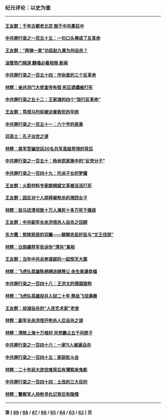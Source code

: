 ### 纪元评论：以史为鉴
---
#### [王友群：千年古都老北京 毁于中共愚狂中](../../pages/nsc1028/n14061802.md?08280330) 
#### [中共罪行录之一百五十五：一句口头禅成了反革命](../../pages/nsc1028/n14060064.md?08280330) 
#### [王友群：“两弹一星”功臣赵九章为何自杀？](../../pages/nsc1028/n14059162.md?08280330) 
#### [油管热门频道 翻墙必看视频 新闻](ok?08280330)
#### [中共罪行录之一百五十四：作协里的三个反革命](../../pages/nsc1028/n14058634.md?08280330) 
#### [林辉：亲共洪门大佬宣传有假 死后遗孀被打死](../../pages/nsc1028/n14057205.md?08280330) 
#### [中共罪行录之五十二：王家滩的四个“现行反革命”](../../pages/nsc1028/n14056387.md?08280330) 
#### [王友群：笃信马列却被迫害致死的华岗](../../pages/nsc1028/n14053972.md?08280330) 
#### [中共罪行录之一百五十一：六个字的恶果](../../pages/nsc1028/n14053129.md?08280330) 
#### [邓英士：孔子治世之道](../../pages/nsc1028/n14052210.md?08280330) 
#### [林辉：美军受骗空运20名共军高级将领的背后](../../pages/nsc1028/n14052185.md?08280330) 
#### [中共罪行录之一百五十：杨尚昆家族中的“反党分子”](../../pages/nsc1028/n14051396.md?08280330) 
#### [中共罪行录之一百四十九：托派子女的梦魇](../../pages/nsc1028/n14050027.md?08280330) 
#### [王友群：火箭材料专家姚桐斌文革被活活打死](../../pages/nsc1028/n14048805.md?08280330) 
#### [王友群：因反对个人崇拜被枪杀的湘西女子](../../pages/nsc1028/n14048288.md?08280330) 
#### [林辉：驻马店溃坝致十万人淹死十多万死于瘟疫](../../pages/nsc1028/n14048231.md?08280330) 
#### [王友群：中共副军长余洪信杀人自杀之回顾](../../pages/nsc1028/n14045464.md?08280330) 
#### [东方霞：剪除邪恶的羽翼——聊聊忠臣奸臣与“文王伐崇”](../../pages/nsc1028/n14045501.md?08280330) 
#### [林辉：白崇禧将军告诉你“清共”真相](../../pages/nsc1028/n14044216.md?08280330) 
#### [王友群：当年中共总参谋部的一起惊天大案](../../pages/nsc1028/n14043817.md?08280330) 
#### [林辉：飞虎队英雄陈炳靖追随蒋公 余生美满幸福](../../pages/nsc1028/n14042421.md?08280330) 
#### [中共罪行录之一百四十八：王洪文的德国狼狗](../../pages/nsc1028/n14042070.md?08280330) 
#### [林辉：飞虎队英雄投共入狱二十年 祭岳飞泪满襟](../../pages/nsc1028/n14041446.md?08280330) 
#### [王友群：投湖自杀的“人民艺术家”老舍](../../pages/nsc1028/n14038027.md?08280330) 
#### [林辉：副军长余洪信开枪杀人后自杀之谜](../../pages/nsc1028/n14037038.md?08280330) 
#### [林辉：清除上海十万棺材 共党霸占五千间房子](../../pages/nsc1028/n14033735.md?08280330) 
#### [中共罪行录之一百四十六：一家11人被逼自杀](../../pages/nsc1028/n14032932.md?08280330) 
#### [中共罪行录之一百四十五：家庭批斗会](../../pages/nsc1028/n14031487.md?08280330) 
#### [林辉：二十年前大连空难背后有薄熙来鬼影](../../pages/nsc1028/n14031069.md?08280330) 
#### [中共罪行录之一百四十四：土改的三大目的](../../pages/nsc1028/n14030522.md?08280330) 
#### [林辉：警察军人持枪寻仇记背后有隐情](../../pages/nsc1028/n14029745.md?08280330) 

---
#### 第 [ [69](./69.md?08280330) / [68](./68.md?08280330) / [67](./67.md?08280330) / [66](./66.md?08280330) / [65](./65.md?08280330) / [64](./64.md?08280330) / [63](./63.md?08280330) / [62](./62.md?08280330) ] 页
